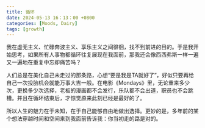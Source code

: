 ```yaml
---
title: 循环
date: 2024-05-13 16：13：00 +0800 
categories: [Moods, Dairy] 
tags: [growth]
---
```

我在虚无主义、忙碌奔波主义、享乐主义之间徘徊，找不到前进的目的。于是我开始思考，如果所有人事物都循环往复展现在我面前，那我还会像西西弗斯一样一遍又一遍地在重复中忘却痛苦吗？

人们总是在美化自己未走过的那条路，心想“要是我是TA就好了”，好似只要再给自己一次投胎机会就能万事大吉一般。在电影《Mondays》里，无论重来多少次，更换多少次选择，老板的漫画都不会发行，乐队都不会出道，职员也不会跳槽。并且在循环结束后，才惊觉原来此刻已经是最好的了。

所以人生的魅力在于未知，在于自己能够自由地做出选择。更妙的是，多年前的某个想法穿越时间和空间来到我面前告诉我：你当初走的路是对的。